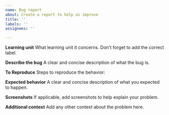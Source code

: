 ```yaml
---
name: Bug report
about: Create a report to help us improve
title: ''
labels: ''
assignees: ''

---
```


**Learning unit**
What learning unit it concerns. Don't forget to add the correct label.

**Describe the bug**
A clear and concise description of what the bug is.

**To Reproduce**
Steps to reproduce the behavior:

**Expected behavior**
A clear and concise description of what you expected to happen.

**Screenshots**
If applicable, add screenshots to help explain your problem.

**Additional context**
Add any other context about the problem here.
